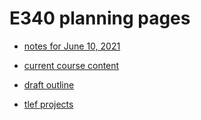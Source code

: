 # E340 planning pages


* [notes for June 10, 2021](./notes_2021_june_10.md)

* [current course content](./course_content.md)

* [draft outline](./ao_outline.md)

* [tlef projects](./tlef_projects.md)
